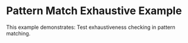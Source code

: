 # Pattern Match Exhaustive Example

This example demonstrates: Test exhaustiveness checking in pattern matching.

